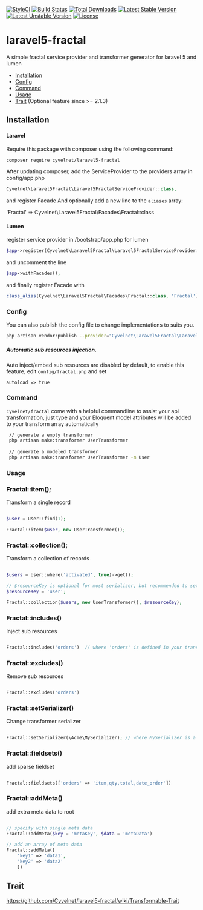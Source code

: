 [![StyleCI](https://styleci.io/repos/32406904/shield)](https://styleci.io/repos/32406904)
[![Build Status](https://travis-ci.org/Cyvelnet/laravel5-fractal.svg?branch=2.0-dev)](https://travis-ci.org/Cyvelnet/laravel5-fractal)
[![Total Downloads](https://poser.pugx.org/cyvelnet/laravel5-fractal/downloads)](https://packagist.org/packages/cyvelnet/laravel5-fractal)
[![Latest Stable Version](https://poser.pugx.org/cyvelnet/laravel5-fractal/v/stable)](https://packagist.org/packages/cyvelnet/laravel5-fractal)
[![Latest Unstable Version](https://poser.pugx.org/cyvelnet/laravel5-fractal/v/unstable)](https://packagist.org/packages/cyvelnet/laravel5-fractal)
[![License](https://poser.pugx.org/cyvelnet/laravel5-fractal/license)](https://packagist.org/packages/cyvelnet/laravel5-fractal)

# laravel5-fractal
A simple fractal service provider and transformer generator for laravel 5 and lumen

* [Installation](#installation)
* [Config](#config)
* [Command](#command)
* [Usage](#usage)
* [Trait](#trait) (Optional feature since >= 2.1.3)

## Installation

#### Laravel
Require this package with composer using the following command:
````bash 
composer require cyvelnet/laravel5-fractal
````
After updating composer, add the ServiceProvider to the providers array in config/app.php 
````php
Cyvelnet\Laravel5Fractal\Laravel5FractalServiceProvider::class,
````

and register Facade
And optionally add a new line to the `aliases` array:

'Fractal' => Cyvelnet\Laravel5Fractal\Facades\Fractal::class

#### Lumen
register service provider in /bootstrap/app.php for lumen
    
````php    
$app->register(Cyvelnet\Laravel5Fractal\Laravel5FractalServiceProvider::class);
````

and uncomment the line

````php
$app->withFacades();
````

and finally register Facade with

````php
class_alias(Cyvelnet\Laravel5Fractal\Facades\Fractal::class, 'Fractal');
````

### Config
You can also publish the config file to change implementations to suits you.

````bash
php artisan vendor:publish --provider="Cyvelnet\Laravel5Fractal\Laravel5FractalServiceProvider"
````   

##### Automatic sub resources injection.

Auto inject/embed sub resources are disabled by default, to enable this feature, edit ``config/fractal.php`` and set

``autoload => true``


### Command
`cyvelnet/fractal` come with a helpful commandline to assist your api transformation, just type and your Eloquent model attributes will be added to your transform array automatically
````bash
 // generate a empty transformer
 php artisan make:transformer UserTransformer
 
 // generate a modeled transformer
 php artisan make:transformer UserTransformer -m User
````

### Usage

### Fractal::item();
Transform a single record
```php 

$user = User::find(1);

Fractal::item($user, new UserTransformer());

```

### Fractal::collection();
Transform a collection of records
```php 

$users = User::where('activated', true)->get();

// $resourceKey is optional for most serializer, but recommended to set for JsonApiSerializer
$resourceKey = 'user';

Fractal::collection($users, new UserTransformer(), $resourceKey);

```

### Fractal::includes()
Inject sub resources
```php 

Fractal::includes('orders')  // where 'orders' is defined in your transformer class's $availableIncludes array

```

### Fractal::excludes()
Remove sub resources
```php 

Fractal::excludes('orders')

```

### Fractal::setSerializer()
Change transformer serializer
```php 

Fractal::setSerializer(\Acme\MySerializer); // where MySerializer is a class extends \League\Fractal\Serializer\SerializerAbstract 

```

### Fractal::fieldsets()
add sparse fieldset
```php 

Fractal::fieldsets(['orders' => 'item,qty,total,date_order'])
```

### Fractal::addMeta()
add extra meta data to root
```php 

// specify with single meta data
Fractal::addMeta($key = 'metaKey', $data = 'metaData')

// add an array of meta data
Fractal::addMeta([
    'key1' => 'data1',
    'key2' => 'data2'
    ])

```

## Trait

https://github.com/Cyvelnet/laravel5-fractal/wiki/Transformable-Trait
